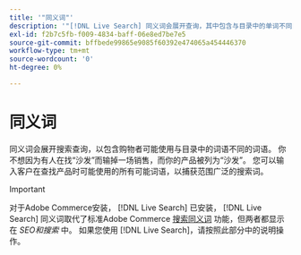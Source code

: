 ```yaml
---
title: '"同义词"'
description: '"[!DNL Live Search] 同义词会展开查询，其中包含与目录中的单词不同的单词。”'
exl-id: f2b7c5fb-f009-4834-baff-06e8ed7be7e5
source-git-commit: bffbede99865e9085f60392e474065a454446370
workflow-type: tm+mt
source-wordcount: '0'
ht-degree: 0%

---
```


# 同义词

同义词会展开搜索查询，以包含购物者可能使用与目录中的词语不同的词语。 你不想因为有人在找“沙发”而输掉一场销售，而你的产品被列为“沙发”。 您可以输入客户在查找产品时可能使用的所有可能词语，以捕获范围广泛的搜索词。

>[!IMPORTANT]
>
>对于Adobe Commerce安装， [!DNL Live Search] 已安装， [!DNL Live Search] 同义词取代了标准Adobe Commerce [搜索同义词](https://docs.magento.com/user-guide/marketing/search-synonyms.html) 功能，但两者都显示在 *SEO和搜索* 中。 如果您使用 [!DNL Live Search]，请按照此部分中的说明操作。

